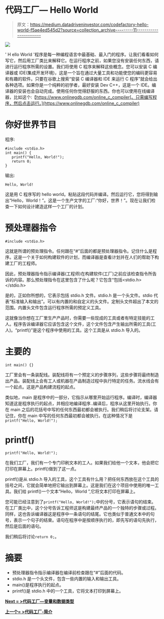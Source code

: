 # 代码工厂— Hello World

> 原文：<https://medium.datadriveninvestor.com/codefactory-hello-world-f5ae4ed545d2?source=collection_archive---------11----------------------->

![](img/8750811d38ab85b8dffdb2dd8718f229.png)

' H ello World '程序是每一种编程语言中最基础、最入门的程序。让我们看看如何写它，然后用工厂类比来解释它。在运行程序之前，如果您没有安装任何东西，请进行运行程序所需的设置。我们将使用 C 程序来解释这些概念。您可以安装 C 编译器或 IDE(集成开发环境)，这是一个旨在通过大量工具和功能使您的编码更容易和有趣的软件。只要在谷歌上搜索“安装 C 编译器和 IDE 来运行 C 程序”就会给出各种选项。如果你是一个纯粹的初学者，最好安装 Dev C++，这是一个 IDE。编译器的安装也会自动完成。使用任何你觉得舒服的东西。你也可以使用在线编译器，比如这个:【https://www.onlinegdb.com/online_c_compiler[。只需编写程序，然后点击运行。](https://www.onlinegdb.com/online_c_compiler)

# 你好世界节目

程序:

```
#include <stdio.h>
int main() {
   printf("Hello, World!");
   return 0;
}
```

输出:

```
Hello, World!
```

这是用 C 程序写的 hello world。粘贴这段代码并编译。然后运行它，您将得到输出“Hello，World！”。这是一个生产文字的工厂:“你好，世界！”。现在让我们检查一下如何设计建造这样一个工厂的计划。

# 预处理器指令

```
#include <stdio.h>
```

这就是所谓的预处理指令。任何跟在“#”后面的都是预处理器指令。记住什么是程序。这是一个关于如何构建软件的计划，而编译器是查看计划并在人们的帮助下构建工厂的工程师。

因此，预处理器指令指示编译器(工程师)在构建软件(工厂)之前应该检查指令所告诉的内容。那么预处理指令在这里包含了什么呢？它包含“包括<stdio.h></stdio.h>

是的，正如你所想的，它表示包括 stdio.h 文件。stdio.h 是一个头文件。stdio 代表“标准输入和输出”。可以有内置的和自定义的头文件。定制头文件超出了本文的范围。内置头文件包含运行程序所需的预定义工具。

这就像当你想在工厂里生产产品时，你需要一些现成的工具或者有特定技能的工人。程序告诉编译器它应该包含这个文件，这个文件包含产生输出所需的工具(工人)。“printf()”是这个程序中使用的工具。这个工具是从 stdio.h 导入的。

# 主要的

```
int main() {}
```

工厂里会有一条装配线。装配线将有一个预定义的步骤序列，这些步骤将最终制造出产品。装配线上会有工人或机器在产品制造过程中执行特定的任务。流水线会有一个起点。这是产品构建流程的起点。

类似地，main 是程序中的一部分，它指示从哪里开始运行程序。编译时，编译器知道这是程序执行的起点，并相应地编译程序..编译后，程序从这里开始执行。你在 main 之后的花括号中写的任何东西最初都会被执行。我们稍后将讨论支架。请记住，你在 main 中写的任何东西最初都会被执行。在这种情况下是`printf("Hello, World!");`

# printf()

```
printf("Hello, World!");
```

在我们工厂，我们有一个专门印刷文本的工人。如果我们给他一个文本，他会把它打印在屏幕上。printf()做到了这一点。

printf()是从 stdio.h 导入的工具，这个工具有什么用？把任何东西放在这个工具的括号之间，它就会简单地把它输出到屏幕上。这是我们在这个项目中使用的唯一工具。我们给 printf()一个文本“Hello，World ”,它将文本打印在屏幕上。

您可能已经注意到了`printf("Hello, World!");`中的分号，它表示语句的结束。在工厂类比中，这个分号告诉工程师这是构建最终产品的一个独特的步骤或过程。同样，这也告诉编译器这是程序中一条语句的结尾。它也类似于普通文本中的句号，表示一个句子的结束。语句在程序中是按顺序执行的，即先写的语句先执行，然后是后面的语句。

我们稍后将讨论`return 0;`。

# 摘要

*   预处理器指令指示编译器在编译前检查跟在“#”后面的代码。
*   stdio.h 是一个头文件，包含一些内置的输入和输出工具。
*   main()是程序执行的起点。
*   printf()是 stdio.h 中的一个工具，它将文本打印到屏幕上。

[**Next = >代码工厂—变量和数据类型**](https://shafisahal.medium.com/code-factory-variables-and-data-types-aa20cfccfe80)

[**上一个= >代码工厂-简介**](https://medium.com/datadriveninvestor/code-factory-377323ed504)